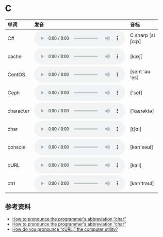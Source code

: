 
# C

| 单词  | 发音 | 音标 |
| :-- | :-- | :-- |
| C# | <audio :src="$withBase('/audio/C%23.mp3')" controls="controls" controlslist="nodownload"></audio> | C sharp [si ʃɑ:p] |
| cache | <audio :src="$withBase('/audio/cache.mp3')" controls="controls" controlslist="nodownload"></audio> | [kæʃ] |
| CentOS | <audio :src="$withBase('/audio/CentOS.mp3')" controls="controls" controlslist="nodownload"></audio> | [sent 'əʊ 'es] |
| Ceph | <audio :src="$withBase('/audio/Ceph.mp3')" controls="controls" controlslist="nodownload"></audio> | ['sef] |
| character | <audio :src="$withBase('/audio/character.mp3')" controls="controls" controlslist="nodownload"></audio> | ['kærəktə] |
| char | <audio :src="$withBase('/audio/char.mp3')" controls="controls" controlslist="nodownload"></audio> | [tʃɑː] |
| console | <audio :src="$withBase('/audio/console.mp3')" controls="controls" controlslist="nodownload"></audio> | [kən'səʊl] |
| cURL | <audio :src="$withBase('/audio/cURL.mp3')" controls="controls" controlslist="nodownload"></audio> | [kɜːl] |
| ctrl | <audio :src="$withBase('/audio/ctrl.mp3')" controls="controls" controlslist="nodownload"></audio> | [kən'trəʊl] |

## 参考资料

- [How to pronounce the programmer's abbreviation “char”](https://english.stackexchange.com/questions/60154/how-to-pronounce-the-programmers-abbreviation-char)
- [How to pronounce the programmer's abbreviation “char”](https://english.stackexchange.com/questions/60154/how-to-pronounce-the-programmers-abbreviation-char)
- [How do you pronounce “cURL,” the computer utility?](https://english.stackexchange.com/questions/48735/how-do-you-pronounce-curl-the-computer-utility?rq=1)
